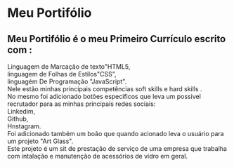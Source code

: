 <title>Meu Portifólio</title>

<h1> Meu Portifólio</h1> 
<h2>Meu Portifólio é o meu Primeiro Currículo escrito com :</h2>
<p>Linguagem de Marcação de texto"HTML5,<br>
linguagem de Folhas de Estilos"CSS",<br>
linguagém De Programação "JavaScript".<br>
Nele estão minhas principais competências soft skills e hard skills .<br>
No mesmo foi adicionado botões especificos que leva um possivel recrutador para as minhas principais redes sociais:<br>
Linkedim,<br>
Github,<br>
Hnstagram.<br>
Foi adicionado também um boão que quando acionado leva o usuário para um projeto "Art Glass".<br>
Este projeto é um sit de prestação de serviço de uma empresa que trabalha com intalação e manutenção de acessórios de vidro em geral.</p>

